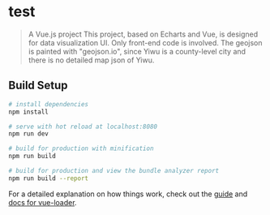 # test

> A Vue.js project
> This project, based on Echarts and Vue, is designed for data visualization UI. Only front-end code is involved. The geojson is painted with "geojson.io", since Yiwu is a county-level city and there is no detailed map json of Yiwu.
## Build Setup

``` bash
# install dependencies
npm install

# serve with hot reload at localhost:8080
npm run dev

# build for production with minification
npm run build

# build for production and view the bundle analyzer report
npm run build --report
```

For a detailed explanation on how things work, check out the [guide](http://vuejs-templates.github.io/webpack/) and [docs for vue-loader](http://vuejs.github.io/vue-loader).
